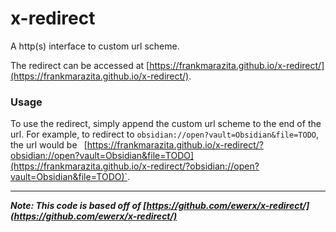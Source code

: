 # x-redirect

A http(s) interface to custom url scheme.

The redirect can be accessed at [https://frankmarazita.github.io/x-redirect/](https://frankmarazita.github.io/x-redirect/).

### Usage

To use the redirect, simply append the custom url scheme to the end of the url. For example, to redirect to `obsidian://open?vault=Obsidian&file=TODO`, the url would be `
`[https://frankmarazita.github.io/x-redirect/?obsidian://open?vault=Obsidian&file=TODO](https://frankmarazita.github.io/x-redirect/?obsidian://open?vault=Obsidian&file=TODO)`.

---

**_Note: This code is based off of [https://github.com/ewerx/x-redirect/](https://github.com/ewerx/x-redirect/)_**
